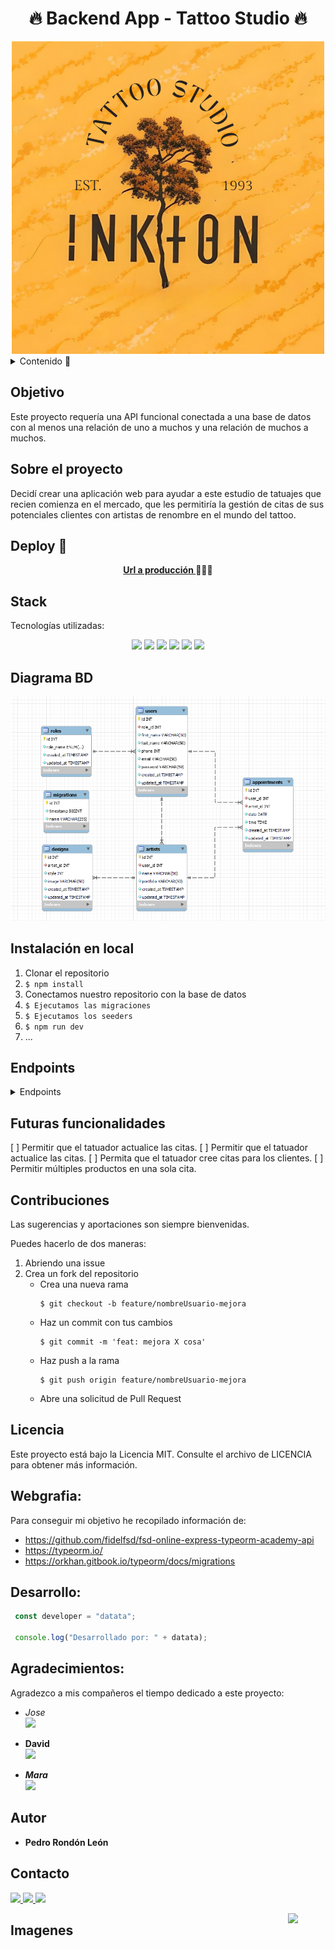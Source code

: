 # <h1 align="center"> 🔥 Backend App - Tattoo Studio 🔥</h1>

<div style="text-align: center;"><img src= "./assets/1993.png" width="500"/></div>

<details>
  <summary> Contenido 📝</summary>
  <ol>
    <li><a href="#objetivo">Objetivo</a></li>
    <li><a href="#sobre-el-proyecto">Sobre el proyecto</a></li>
    <li><a href="#deploy-🚀">Deploy</a></li>
    <li><a href="#stack">Stack</a></li>
    <li><a href="#diagrama-bd">Diagrama</a></li>
    <li><a href="#instalación-en-local">Instalación</a></li>
    <li><a href="#endpoints">Endpoints</a></li>
    <li><a href="#futuras-funcionalidades">Futuras funcionalidades</a></li>
    <li><a href="#contribuciones">Contribuciones</a></li>
    <li><a href="#licencia">Licencia</a></li>
    <li><a href="#webgrafia">Webgrafia</a></li>
    <li><a href="#desarrollo">Desarrollo</a></li>
    <li><a href="#agradecimientos">Agradecimientos</a></li>
    <li><a href="#contacto">Contacto</a></li>
  </ol>
</details>

## Objetivo
Este proyecto requería una API funcional conectada a una base de datos con al menos una relación de uno a muchos y una relación de muchos a muchos.

## Sobre el proyecto
Decidí crear una aplicación web para ayudar a este estudio de tatuajes que recien comienza en el mercado, que les permitiría la gestión de citas de sus potenciales clientes con artistas de renombre en el mundo del tattoo. 

## Deploy 🚀
<div align="center">
    <a href="https://www.google.com"><strong>Url a producción </strong></a>🚀🚀🚀
</div>

## Stack
Tecnologías utilizadas:
<div align="center">

<img src= "https://img.shields.io/badge/typescript-%23007ACC.svg?style=for-the-badge&logo=typescript&logoColor=white"/>
<img src= "https://img.shields.io/badge/mysql-%2300f.svg?style=for-the-badge&logo=mysql&logoColor=white"/>

<img src= "https://img.shields.io/badge/git-%23F05033.svg?style=for-the-badge&logo=git&logoColor=white"/>
<img src= "https://img.shields.io/badge/node.js-026E00?style=for-the-badge&logo=node.js&logoColor=white"/>
<img src= "https://img.shields.io/badge/express.js-%23404d59.svg?style=for-the-badge&logo=express&logoColor=%2361DAFB"/>
<img src= "https://img.shields.io/badge/NODEMON-%23323330.svg?style=for-the-badge&logo=nodemon&logoColor=%BBDEAD"/>

 </div>


## Diagrama BD
<div style="text-align: center;">
 <img src= "./assets/diagrama_bd.png" style="height: 600"/>
</div>

## Instalación en local
1. Clonar el repositorio
2. ` $ npm install `
3. Conectamos nuestro repositorio con la base de datos 
4. ``` $ Ejecutamos las migraciones ``` 
5. ``` $ Ejecutamos los seeders ``` 
6. ``` $ npm run dev ``` 
7. ...

## Endpoints
<details>
<summary>Endpoints</summary>

- AUTH
    - REGISTER

            POST http://localhost:3000/api/register
        body:
        ``` js
            {
                "user": "David",
                "email": "david@david.com",
                "password": "princes"
            }
        ```

    - LOGIN

            POST http://localhost:3000/api/login  
        body:
        ``` js
            {
                "user": "David",
                "email": "david@david.com",
                "password": "princes"
            }
        ```
- RUTINAS
    - RECUPERAR RUTINAS  

            GET http://localhost:3000/api/rutina

    - ...
</details>

## Futuras funcionalidades
[ ] Permitir que el tatuador actualice las citas.
[ ] Permitir que el tatuador actualice las citas.
[ ] Permita que el tatuador cree citas para los clientes. 
[ ] Permitir múltiples productos en una sola cita.

## Contribuciones
Las sugerencias y aportaciones son siempre bienvenidas.  

Puedes hacerlo de dos maneras:

1. Abriendo una issue
2. Crea un fork del repositorio
    - Crea una nueva rama  
        ```
        $ git checkout -b feature/nombreUsuario-mejora
        ```
    - Haz un commit con tus cambios 
        ```
        $ git commit -m 'feat: mejora X cosa'
        ```
    - Haz push a la rama 
        ```
        $ git push origin feature/nombreUsuario-mejora
        ```
    - Abre una solicitud de Pull Request

## Licencia
Este proyecto está bajo la Licencia MIT. Consulte el archivo de LICENCIA para obtener más información.

## Webgrafia:
Para conseguir mi objetivo he recopilado información de:
- https://github.com/fidelfsd/fsd-online-express-typeorm-academy-api
- https://typeorm.io/
- https://orkhan.gitbook.io/typeorm/docs/migrations

## Desarrollo:

``` js
 const developer = "datata";

 console.log("Desarrollado por: " + datata);
```  

## Agradecimientos:

Agradezco a mis compañeros el tiempo dedicado a este proyecto:

- *Jose*  
<a href="https://github.com/Dave86dev" target="_blank"><img src="https://img.shields.io/badge/github-24292F?style=for-the-badge&logo=github&logoColor=white" target="_blank"></a> 

- **David**  
<a href="https://www.github.com/userGithub/" target="_blank"><img src="https://img.shields.io/badge/github-24292F?style=for-the-badge&logo=github&logoColor=red" target="_blank"></a>

- ***Mara***  
<a href="https://www.github.com/userGithub/" target="_blank"><img src="https://img.shields.io/badge/github-24292F?style=for-the-badge&logo=github&logoColor=green" target="_blank"></a> 

## Autor

- **Pedro Rondón León**

## Contacto   
<a href = "mailto:pedro.rondonx@gmail.com"  target="_blank">
<img src="https://img.shields.io/badge/Gmail-C6362C?style=for-the-badge&logo=gmail&logoColor=white" target="_blank">
</a>
<a href="https://github.com/pedrowolfr"  target="_blank">
    <img src= "https://img.shields.io/badge/GitHub-100000?style=for-the-badge&logo=github&logoColor=white"  target="_blank"/>
</a>  
<a href="https://www.linkedin.com/in/pedro-rond%C3%B3n-leon-1224ba168/" target="_blank">
<img src="https://img.shields.io/badge/-LinkedIn-%230077B5?style=for-the-badge&logo=linkedin&logoColor=white" target="_blank" >
</a> 

[<img src="./assets/top.png" width="60"  align="right"/>](#) 

## Imagenes